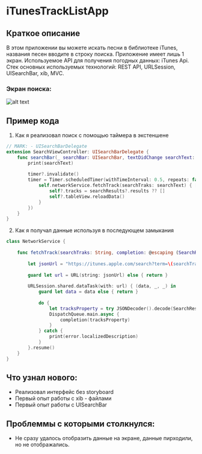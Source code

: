 # iTunesTrackListApp

## Краткое описание
В этом приложении вы можете искать песни в библиотеке iTunes, названия песен вводите в строку поиска. Приложение имеет лишь 1 экран. 
Используемое API для получения погодных данных: iTunes Api.
Стек основных используемых технологий: REST API, URLSession, UISearchBar, xib, MVC.

### Экран поиска: 
![alt text](https://sun9-2.userapi.com/c855416/v855416631/20aaa5/NRbn9yVzxVQ.jpg "Logo Title Text 1")

## Пример кода
1. Как я реализовал поиск с помощью таймера в экстеншене

```swift
// MARK: - UISearchBarDelegate
extension SearchViewController: UISearchBarDelegate {
    func searchBar(_ searchBar: UISearchBar, textDidChange searchText: String) {
        print(searchText)
        
        timer?.invalidate()
        timer = Timer.scheduledTimer(withTimeInterval: 0.5, repeats: false, block: { (_) in
            self.networkService.fetchTrack(searchTraks: searchText) { [weak self](searchResults) in
                self?.tracks = searchResults?.results ?? []
                self?.tableView.reloadData()
            }
        })
    }
}
```

2. Как я получал данные используя в последующем замыкания

```swift
class NetworkService {
    
    func fetchTrack(searchTraks: String, completion: @escaping (SearchResponse?) -> Void) {
        
        let jsonUrl = "https://itunes.apple.com/search?term=\(searchTraks)&limit=25"
        
        guard let url = URL(string: jsonUrl) else { return }
        
        URLSession.shared.dataTask(with: url) { (data, _, _) in
            guard let data = data else { return }
            
            do {
                let tracksProperty = try JSONDecoder().decode(SearchResponse.self, from: data)
                DispatchQueue.main.async {
                    completion(tracksProperty)
                }
            } catch {
                print(error.localizedDescription)
            }
        }.resume()
    }
}
```

## Что узнал нового:
* Реализовал интерфейс без storyboard
* Первый опыт работы с xib - файлами
* Первый опыт работы с UISearchBar

## Проблеммы с которыми столкнулся:
* Не сразу удалось отобразить данные на экране, данные пирходили, но не отображались. 
